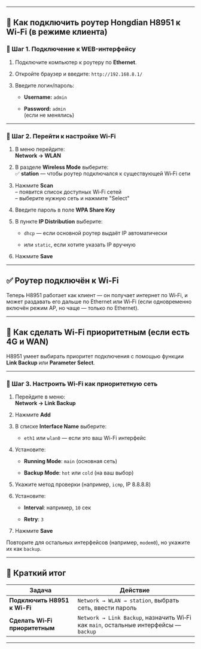 
---

## 📡 Как подключить роутер Hongdian H8951 к Wi-Fi (в режиме клиента)

### 🧩 Шаг 1. Подключение к WEB-интерфейсу

1. Подключите компьютер к роутеру по **Ethernet**.
    
2. Откройте браузер и введите: `http://192.168.8.1/`
    
3. Введите логин/пароль:
    
    - **Username:** `admin`
        
    - **Password:** `admin`  
        (если не менялись)
        

---

### 🧩 Шаг 2. Перейти к настройке Wi‑Fi

1. В меню перейдите:  
    **Network → WLAN**
    
2. В разделе **Wireless Mode** выберите:  
    ✅ **station** — чтобы роутер подключался к существующей Wi‑Fi сети
    
3. Нажмите **Scan**  
    – появится список доступных Wi‑Fi сетей  
    – выберите нужную сеть и нажмите "Select"
    
4. Введите пароль в поле **WPA Share Key**
    
5. В пункте **IP Distribution** выберите:
    
    - `dhcp` — если основной роутер выдаёт IP автоматически
        
    - или `static`, если хотите указать IP вручную
        
6. Нажмите **Save**
    

---

## ✅ Роутер подключён к Wi-Fi

Теперь H8951 работает как клиент — он получает интернет по Wi‑Fi, и может раздавать его дальше по Ethernet или Wi‑Fi (если одновременно включён режим AP, но чаще — только по Ethernet).

---

## 🎯 Как сделать Wi‑Fi приоритетным (если есть 4G и WAN)

H8951 умеет выбирать приоритет подключения с помощью функции **Link Backup** или **Parameter Select**.

---

### 🧩 Шаг 3. Настроить Wi‑Fi как приоритетную сеть

1. Перейдите в меню:  
    **Network → Link Backup**
    
2. Нажмите **Add**
    
3. В списке **Interface Name** выберите:
    
    - `eth1` или `wlan0` — если это ваш Wi-Fi интерфейс
        
4. Установите:
    
    - **Running Mode**: `main` (основная сеть)
        
    - **Backup Mode**: `hot` или `cold` (на ваш выбор)
        
5. Укажите метод проверки (например, `icmp`, IP 8.8.8.8)
    
6. Установите:
    
    - **Interval**: например, `10` сек
        
    - **Retry**: `3`
        
7. Нажмите **Save**
    

Повторите для остальных интерфейсов (например, `modem0`), но укажите их как `backup`.

---

## 🧠 Краткий итог

|Задача|Действие|
|---|---|
|**Подключить H8951 к Wi-Fi**|`Network → WLAN → station`, выбрать сеть, ввести пароль|
|**Сделать Wi‑Fi приоритетным**|`Network → Link Backup`, назначить Wi‑Fi как `main`, остальные интерфейсы — `backup`|

---
